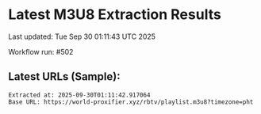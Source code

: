 # Latest M3U8 Extraction Results

Last updated: Tue Sep 30 01:11:43 UTC 2025

Workflow run: #502

## Latest URLs (Sample):
```
Extracted at: 2025-09-30T01:11:42.917064
Base URL: https://world-proxifier.xyz/rbtv/playlist.m3u8?timezone=pht

```
